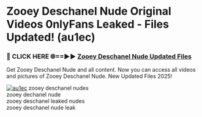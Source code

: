 # Zooey Deschanel Nude Original Videos 0nlyFans Leaked - Files Updated! (au1ec)

<h3>🔴 CLICK HERE 🌐==►► <a href="https://tinyurl.com/4mcuefdz" rel="nofollow">Zooey Deschanel Nude Updated Files</a></h3>

Get Zooey Deschanel Nude and all content. Now you can access all videos and pictures of Zooey Deschanel Nude. New Updated Files 2025!

[![au1ec](https://i.imgur.com/StAQSOY.gif)](https://tinyurl.com/4mcuefdz)
zooey deschanel nudes<br>
zooey dechanel nude<br>
zooey deschanel leaked nudes<br>
zooey deschanel nude leak